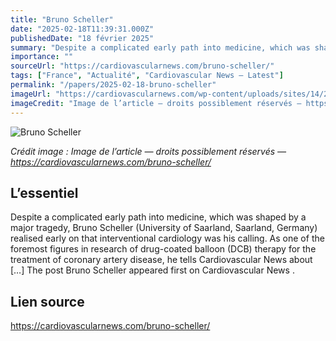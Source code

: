 ```yaml
---
title: "Bruno Scheller"
date: "2025-02-18T11:39:31.000Z"
publishedDate: "18 février 2025"
summary: "Despite a complicated early path into medicine, which was shaped by a major tragedy, Bruno Scheller (University of Saarland, Saarland, Germany) realised early on that interventional cardiology was his calling. As one of the foremost figures in research of drug-coated balloon (DCB) therapy for the treatment of coronary artery disease, he tells Cardiovascular News about [&#8230;] The post Bruno Scheller appeared first on Cardiovascular News ."
importance: ""
sourceUrl: "https://cardiovascularnews.com/bruno-scheller/"
tags: ["France", "Actualité", "Cardiovascular News — Latest"]
permalink: "/papers/2025-02-18-bruno-scheller"
imageUrl: "https://cardiovascularnews.com/wp-content/uploads/sites/14/2025/02/Dr-Scheller-fini_1-1024x931.jpg"
imageCredit: "Image de l’article — droits possiblement réservés — https://cardiovascularnews.com/bruno-scheller/"
---
```


![Bruno Scheller](https://cardiovascularnews.com/wp-content/uploads/sites/14/2025/02/Dr-Scheller-fini_1-1024x931.jpg)

*Crédit image : Image de l’article — droits possiblement réservés — https://cardiovascularnews.com/bruno-scheller/*

## L’essentiel

Despite a complicated early path into medicine, which was shaped by a major tragedy, Bruno Scheller (University of Saarland, Saarland, Germany) realised early on that interventional cardiology was his calling. As one of the foremost figures in research of drug-coated balloon (DCB) therapy for the treatment of coronary artery disease, he tells Cardiovascular News about [&#8230;] The post Bruno Scheller appeared first on Cardiovascular News .

## Lien source

https://cardiovascularnews.com/bruno-scheller/
